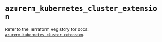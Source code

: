 # `azurerm_kubernetes_cluster_extension`

Refer to the Terraform Registory for docs: [`azurerm_kubernetes_cluster_extension`](https://registry.terraform.io/providers/hashicorp/azurerm/3.81.0/docs/resources/kubernetes_cluster_extension).
